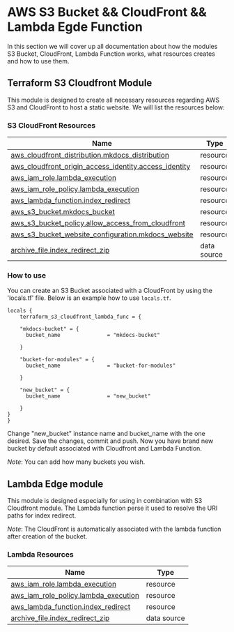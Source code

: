
# AWS S3 Bucket && CloudFront && Lambda Egde Function

In this section we will cover up all documentation about how the modules
S3 Bucket, CloudFront, Lambda Function works, what resources creates and how to
use them.

## Terraform S3 Cloudfront Module

This module is designed to create all necessary resources regarding AWS S3 and
CloudFront to host a static website. We will list the resources below:

### S3 CloudFront Resources

| Name | Type |
|------|------|
| [aws_cloudfront_distribution.mkdocs_distribution](https://registry.terraform.io/providers/hashicorp/aws/latest/docs/resources/cloudfront_distribution)| resource |
| [aws_cloudfront_origin_access_identity.access_identity](https://registry.terraform.io/providers/hashicorp/aws/latest/docs/resources/cloudfront_origin_access_identity) | resource |
| [aws_iam_role.lambda_execution](https://registry.terraform.io/providers/hashicorp/aws/latest/docs/resources/iam_role) | resource |
| [aws_iam_role_policy.lambda_execution](https://registry.terraform.io/providers/hashicorp/aws/latest/docs/resources/iam_role_policy) | resource |
| [aws_lambda_function.index_redirect](https://registry.terraform.io/providers/hashicorp/aws/latest/docs/resources/lambda_function) | resource |
| [aws_s3_bucket.mkdocs_bucket](https://registry.terraform.io/providers/hashicorp/aws/latest/docs/resources/s3_bucket) | resource |
| [aws_s3_bucket_policy.allow_access_from_cloudfront](https://registry.terraform.io/providers/hashicorp/aws/latest/docs/resources/s3_bucket_policy) | resource |
| [aws_s3_bucket_website_configuration.mkdocs_website](https://registry.terraform.io/providers/hashicorp/aws/latest/docs/resources/s3_bucket_website_configuration) | resource |
| [archive_file.index_redirect_zip](https://registry.terraform.io/providers/hashicorp/archive/latest/docs/data-sources/file) | data source |

### How to use

You can create an S3 Bucket associated with a CloudFront by using the
'locals.tf' file. Below is an example how to use `locals.tf`.

```hcl
locals {
    terraform_s3_cloudfront_lambda_func = {
      
    "mkdocs-bucket" = {
      bucket_name               = "mkdocs-bucket"

    }

    "bucket-for-modules" = {
      bucket_name               = "bucket-for-modules"

    }

    "new_bucket" = {
      bucket_name               = "new_bucket"

    }
}
}
```

Change "new_bucket" instance name and bucket_name with the one desired. Save the
changes, commit and push. Now you have brand new bucket by default associated
with Cloudfront and Lambda Function.

*Note*: You can add how many buckets you wish.

## Lambda Edge module

This module is designed especially for using in combination with S3 Cloudfront
module. The Lambda function perse it used to resolve the URI paths for index
redirect.

*Note*: The CloudFront is automatically associated with the lambda function
after creation of the bucket.

### Lambda Resources

| Name | Type |
|------|------|
| [aws_iam_role.lambda_execution](https://registry.terraform.io/providers/hashicorp/aws/latest/docs/resources/iam_role) | resource |
| [aws_iam_role_policy.lambda_execution](https://registry.terraform.io/providers/hashicorp/aws/latest/docs/resources/iam_role_policy) | resource |
| [aws_lambda_function.index_redirect](https://registry.terraform.io/providers/hashicorp/aws/latest/docs/resources/lambda_function) | resource |
| [archive_file.index_redirect_zip](https://registry.terraform.io/providers/hashicorp/archive/latest/docs/data-sources/file) | data source |
